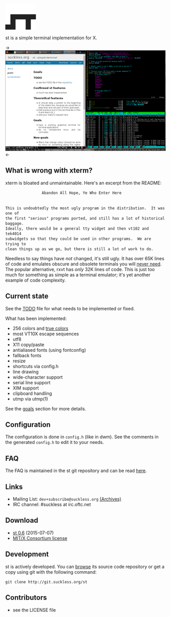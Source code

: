 ![st](st.svg)

st is a simple terminal implementation for X.

->[![Screenshot of dwm & st](screenshots/20h-2012-s.png)](screenshots/20h-2012.png)<-

What is wrong with xterm?
-------------------------
xterm is bloated and unmaintainable. Here's an excerpt from the README:

					Abandon All Hope, Ye Who Enter Here


	This is undoubtedly the most ugly program in the distribution.	It was one of
	the first "serious" programs ported, and still has a lot of historical baggage.
	Ideally, there would be a general tty widget and then vt102 and tek4014
	subwidgets so that they could be used in other programs.  We are trying to
	clean things up as we go, but there is still a lot of work to do.

Needless to say things have *not* changed, it's still ugly.
It has over 65K lines of code and emulates obscure and obsolete terminals
you will [never need](http://www.science.uva.nl/museum/tek4014.php).
The popular alternative, rxvt has *only* 32K lines of code. This is just
too much for something as simple as a terminal emulator; it's yet another
example of code complexity.

Current state
-------------
See the [TODO](http://git.suckless.org/st/plain/TODO) file for what needs to
be implemented or fixed.

What has been implemented:

* 256 colors and [true colors](https://gist.github.com/XVilka/8346728)
* most VT10X escape sequences
* utf8
* X11 copy/paste
* antialiased fonts (using fontconfig)
* fallback fonts
* resize
* shortcuts via config.h
* line drawing
* wide-character support
* serial line support
* XIM support
* clipboard handling
* utmp via utmp(1)

See the [goals](http://st.suckless.org/goals) section for more details.

Configuration
-------------

The configuration is done in `config.h` (like in dwm). See the comments in the
generated `config.h` to edit it to your needs.

FAQ
---
The FAQ is maintained in the st git repository and can be read
[here](http://git.suckless.org/st/tree/FAQ).

Links
-----
* Mailing List: `dev+subscribe@suckless.org` [(Archives)](http://lists.suckless.org/dev)
* IRC channel: #suckless at irc.oftc.net

Download
--------
* [st 0.6](http://dl.suckless.org/st/st-0.6.tar.gz) (2015-07-07)
* [MIT/X Consortium license](http://git.suckless.org/st/plain/LICENSE)

Development
-----------
st is actively developed. You can [browse](http://git.suckless.org/st) its source code repository or get a copy using git with the following command:

	git clone http://git.suckless.org/st

Contributors
------------
* see the LICENSE file


